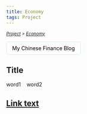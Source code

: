 ```yaml
---
title: Economy
tags: Project
---
```

*<small>[Project](/tags/Project/index.html) > [Economy](/2023/09/11/Project/Economy/index.html)</small>*

<a href="https://vicky-post-site.vercel.app/" style="text-decoration: none; color: black;">
  <div style="background-color: white; border: 1px solid #c7ecee; text-align: center; border-radius: 5px; padding: 8px 15px; display: inline-block; font-size: 14px;">
    My Chinese Finance Blog
  </div>
</a>


## Title



word1&nbsp;&nbsp;&nbsp;&nbsp;word2


[Link text](URL)
---
